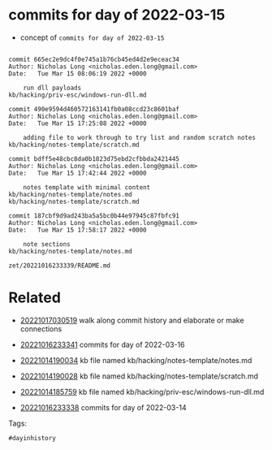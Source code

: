 # commits for day of 2022-03-15

- concept of `commits for day of 2022-03-15`

```

commit 665ec2e9dc4f0e745a1b76cb45ed4d2e9eceac34
Author: Nicholas Long <nicholas.eden.long@gmail.com>
Date:   Tue Mar 15 08:06:19 2022 +0000

    run dll payloads
kb/hacking/priv-esc/windows-run-dll.md

commit 490e9594d460572163141fb0a08ccd23c8601baf
Author: Nicholas Long <nicholas.eden.long@gmail.com>
Date:   Tue Mar 15 17:25:08 2022 +0000

    adding file to work through to try list and random scratch notes
kb/hacking/notes-template/scratch.md

commit bdff5e48cbc8da0b1823d75ebd2cfbbda2421445
Author: Nicholas Long <nicholas.eden.long@gmail.com>
Date:   Tue Mar 15 17:42:44 2022 +0000

    notes template with minimal content
kb/hacking/notes-template/notes.md
kb/hacking/notes-template/scratch.md

commit 187cbf9d9ad243ba5a5bc0b44e97945c87fbfc91
Author: Nicholas Long <nicholas.eden.long@gmail.com>
Date:   Tue Mar 15 17:58:17 2022 +0000

    note sections
kb/hacking/notes-template/notes.md
```

` zet/20221016233339/README.md `

# Related

- [20221017030519](/zet/20221017030519/README.md) walk along commit history and elaborate or make connections

- [20221016233341](/zet/20221016233341/README.md) commits for day of 2022-03-16
- [20221014190034](/zet/20221014190034/README.md) kb file named kb/hacking/notes-template/notes.md
- [20221014190028](/zet/20221014190028/README.md) kb file named kb/hacking/notes-template/scratch.md
- [20221014185759](/zet/20221014185759/README.md) kb file named kb/hacking/priv-esc/windows-run-dll.md
- [20221016233338](/zet/20221016233338/README.md) commits for day of 2022-03-14

Tags:

    #dayinhistory
